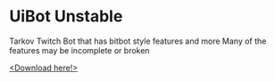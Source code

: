 # UiBot Unstable
Tarkov Twitch Bot that has bitbot style features and more
Many of the features may be incomplete or broken

[<Download here!>](<https://github.com/sprollucy/Tarkov-Twitch-Bot-Working/releases/download/testing-release/Sweat.Bot.First.Release.zip>)

